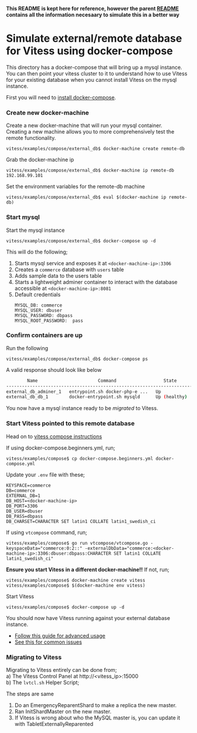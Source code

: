 **This README is kept here for reference, however the parent [README](../README) contains all the information necesaary to simulate this in a better way**

# Simulate external/remote database for Vitess using docker-compose 

This directory has a docker-compose that will bring up a mysql instance.
You can then point your vitess cluster to it to understand how to use Vitess for your existing database 
when you cannot install Vitess on the mysql instance.

First you will need to [install docker-compose](https://docs.docker.com/compose/install/).


### Create new docker-machine
Create a new docker-machine that will run your mysql container.  
Creating a new machine allows you to more comprehensively test the remote functionality.
```
vitess/examples/compose/external_db$ docker-machine create remote-db
```

Grab the docker-machine ip
```
vitess/examples/compose/external_db$ docker-machine ip remote-db
192.168.99.101
```

Set the environment variables for the remote-db machine
```
vitess/examples/compose/external_db$ eval $(docker-machine ip remote-db)
```

### Start mysql
Start the mysql instance
```
vitess/examples/compose/external_db$ docker-compose up -d
```
This will do the following;
1. Starts mysql service and exposes it at `<docker-machine-ip>:3306`  
2. Creates a `commerce` database with `users` table  
3. Adds sample data to the users table
4. Starts a lightweight adminer container to interact with the database accessible at `<docker-machine-ip>:8081`  
5. Default credentials  
   ```
   MYSQL_DB: commerce
   MYSQL_USER: dbuser  
   MYSQL_PASSWORD: dbpass  
   MYSQL_ROOT_PASSWORD:  pass
   ```

### Confirm containers are up
Run the following
```
vitess/examples/compose/external_db$ docker-compose ps
```

A valid response should look like below
```sh
        Name                       Command                  State                     Ports
---------------------------------------------------------------------------------------------------------
external_db_adminer_1   entrypoint.sh docker-php-e ...   Up             0.0.0.0:8081->8080/tcp
external_db_db_1        docker-entrypoint.sh mysqld      Up (healthy)   0.0.0.0:3306->3306/tcp, 33060/tcp
```
You now have a mysql instance ready to be *migrated* to Vitess.

### Start Vitess pointed to this remote database
Head on to [vitess compose instructions](../README.md )  

If using docker-compose.beginners.yml, run;  
```
vitess/examples/compose$ cp docker-compose.beginners.yml docker-compose.yml
```
Update your `.env` file with these;  
```
KEYSPACE=commerce
DB=commerce
EXTERNAL_DB=1
DB_HOST=<docker-machine-ip>
DB_PORT=3306
DB_USER=dbuser
DB_PASS=dbpass
DB_CHARSET=CHARACTER SET latin1 COLLATE latin1_swedish_ci
```


If using `vtcompose` command, run;  
```
vitess/examples/compose$ go run vtcompose/vtcompose.go -keyspaceData="commerce:0:2::" -externalDbData="commerce:<docker-machine-ip>:3306:dbuser:dbpass:CHARACTER SET latin1 COLLATE latin1_swedish_ci"
```

**Ensure you start Vitess in a different docker-machine!!**
If not, run;
```
vitess/examples/compose$ docker-machine create vitess
vitess/examples/compose$ $(docker-machine env vitess)
```

Start Vitess
```
vitess/examples/compose$ docker-compose up -d
```

You should now have Vitess running against your external database instance.
 
* [Follow this guide for advanced usage](../README.md#advanced-usage "Advanced Usage" )  
* [See this for common issues](../README.md#common-errors "Common Issues" )  

### Migrating to Vitess
Migrating to Vitess entirely can be done from;  
a) The Vitess Control Panel at http://<vitess_ip>:15000  
b) The `lvtcl.sh` Helper Script;  

The steps are same
1. Do an EmergencyReparentShard to make a replica the new master.
2. Ran InitShardMaster on the new master.
3. If Vitess is wrong about who the MySQL master is, you can update it with TabletExternallyReparented
